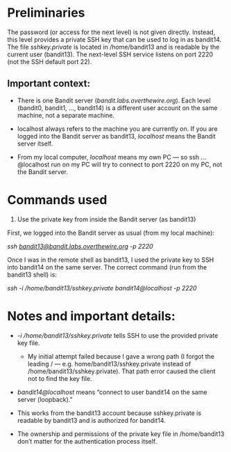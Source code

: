 # Preliminaries

The password (or access for the next level) is not given directly. Instead, this level provides a private SSH key that can be used to log in as bandit14. The file _sshkey.private_ is located in /home/bandit13 and is readable by the current user (bandit13). The next-level SSH service listens on port 2220 (not the SSH default port 22).

## Important context:

- There is one Bandit server (_bandit.labs.overthewire.org_). Each level (bandit0, bandit1, …, bandit14) is a different user account on the same machine, not a separate machine.

- localhost always refers to the machine you are currently on. If you are logged into the Bandit server as bandit13, _localhost_ means the Bandit server itself.

- From my local computer, _localhost_ means my own PC — so ssh ... @localhost run on my PC will try to connect to port 2220 on my PC, not the Bandit server.

# Commands used

1. Use the private key from inside the Bandit server (as bandit13)

First, we logged into the Bandit server as usual (from my local machine):

_ssh bandit13@bandit.labs.overthewire.org -p 2220_

Once I was in the remote shell as bandit13, I used the private key to SSH into bandit14 on the same server. The correct command (run from the bandit13 shell) is:

_ssh -i /home/bandit13/sshkey.private bandit14@localhost -p 2220_

# Notes and important details:

-  _-i /home/bandit13/sshkey.private_ tells SSH to use the provided private key file.

	- My initial attempt failed because I gave a wrong path (I forgot the leading / — e.g. home/bandit13/sshkey.private instead of /home/bandit13/sshkey.private). That path error caused the client not to find the key file.
- _bandit14@localhost_ means “connect to user bandit14 on the same server (loopback).”
- This works from the bandit13 account because sshkey.private is readable by bandit13 and is authorized for bandit14.
- The ownership and permissions of the private key file in /home/bandit13 don’t matter for the authentication process itself.